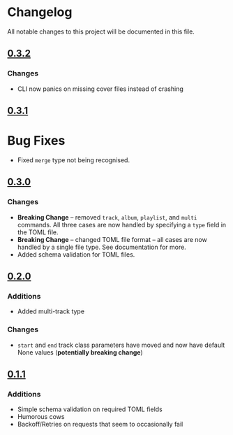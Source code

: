 # Changelog

All notable changes to this project will be documented in this file.

## [0.3.2]

### Changes

- CLI now panics on missing cover files instead of crashing

## [0.3.1]

# Bug Fixes

- Fixed `merge` type not being recognised.

## [0.3.0]

### Changes

- **Breaking Change** – removed `track`, `album`, `playlist`, and `multi`
  commands. All three cases are now handled by specifying a `type` field in the
  TOML file.
- **Breaking Change** – changed TOML file format – all cases are now handled by
  a single file type. See documentation for more.
- Added schema validation for TOML files.

## [0.2.0]

### Additions

- Added multi-track type

### Changes

- `start` and `end` track class parameters have moved and now have default None
  values (**potentially breaking change**)

## [0.1.1]

### Additions

- Simple schema validation on required TOML fields
- Humorous cows
- Backoff/Retries on requests that seem to occasionally fail

[0.3.2]: https://github.com/James-Ansley/pytubemusic/compare/v0.3.1...v0.3.2

[0.3.1]: https://github.com/James-Ansley/pytubemusic/compare/v0.3.0...v0.3.1

[0.3.0]: https://github.com/James-Ansley/pytubemusic/compare/v0.2.0...v0.3.0

[0.2.0]: https://github.com/James-Ansley/pytubemusic/compare/v0.1.1...v0.2.0

[0.1.1]: https://github.com/James-Ansley/pytubemusic/compare/v0.0.1-alpha.1...v0.1.1
